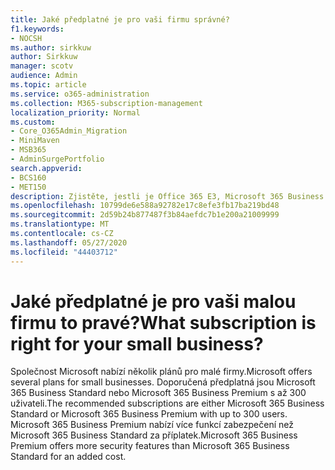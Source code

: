 ```yaml
---
title: Jaké předplatné je pro vaši firmu správné?
f1.keywords:
- NOCSH
ms.author: sirkkuw
author: Sirkkuw
manager: scotv
audience: Admin
ms.topic: article
ms.service: o365-administration
ms.collection: M365-subscription-management
localization_priority: Normal
ms.custom:
- Core_O365Admin_Migration
- MiniMaven
- MSB365
- AdminSurgePortfolio
search.appverid:
- BCS160
- MET150
description: Zjistěte, jestli je Office 365 E3, Microsoft 365 Business Standard nebo Microsoft 365 Business Premium pro vaši firmu to pravé.
ms.openlocfilehash: 10799de6e588a92782e17c8efe3fb17ba219bd48
ms.sourcegitcommit: 2d59b24b877487f3b84aefdc7b1e200a21009999
ms.translationtype: MT
ms.contentlocale: cs-CZ
ms.lasthandoff: 05/27/2020
ms.locfileid: "44403712"
---
```

# <a name="what-subscription-is-right-for-your-small-business"></a><span data-ttu-id="ad8d1-103">Jaké předplatné je pro vaši malou firmu to pravé?</span><span class="sxs-lookup"><span data-stu-id="ad8d1-103">What subscription is right for your small business?</span></span>

<span data-ttu-id="ad8d1-104">Společnost Microsoft nabízí několik plánů pro malé firmy.</span><span class="sxs-lookup"><span data-stu-id="ad8d1-104">Microsoft offers several plans for small businesses.</span></span> <span data-ttu-id="ad8d1-105">Doporučená předplatná jsou Microsoft 365 Business Standard nebo Microsoft 365 Business Premium s až 300 uživateli.</span><span class="sxs-lookup"><span data-stu-id="ad8d1-105">The recommended subscriptions are either Microsoft 365 Business Standard or Microsoft 365 Business Premium with up to 300 users.</span></span> <span data-ttu-id="ad8d1-106">Microsoft 365 Business Premium nabízí více funkcí zabezpečení než Microsoft 365 Business Standard za příplatek.</span><span class="sxs-lookup"><span data-stu-id="ad8d1-106">Microsoft 365 Business Premium offers more security features than Microsoft 365 Business Standard for an added cost.</span></span>
